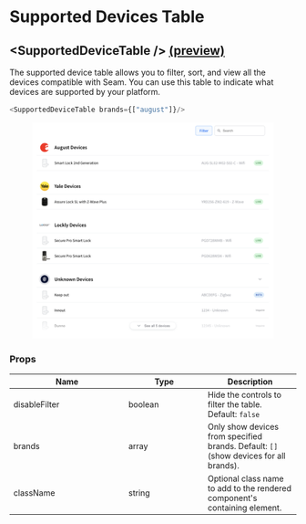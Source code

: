 # Supported Devices Table

## \<SupportedDeviceTable /> [(preview)](https://react.seam.co/?path=/docs/example-supporteddevicetable--docs)

The supported device table allows you to filter, sort, and view all the devices compatible with Seam. You can use this table to indicate what devices are supported by your platform.

```ts
<SupportedDeviceTable brands={["august"]}/>
```

<figure><img src="../../.gitbook/assets/Screen Shot 2023-06-30 at 9.46.33 AM.png" alt=""><figcaption></figcaption></figure>

### Props

<table><thead><tr><th width="188">Name</th><th width="125.33333333333331">Type</th><th>Description</th></tr></thead><tbody><tr><td>disableFilter</td><td>boolean</td><td>Hide the controls to filter the table. Default: <code>false</code></td></tr><tr><td>brands</td><td>array</td><td>Only show devices from specified brands. Default: <code>[]</code> (show devices for all brands).</td></tr><tr><td>className</td><td>string</td><td>Optional class name to add to the rendered component's containing element.</td></tr></tbody></table>
